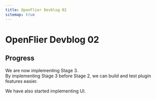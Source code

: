 ```yaml
---
title: OpenFlier Devblog 02
sitemap: true
---
```

# OpenFlier Devblog 02
## Progress
We are now implementing Stage 3.  
By implementing Stage 3 before Stage 2, we can build and test plugin features easier.

We have also started implementing UI.